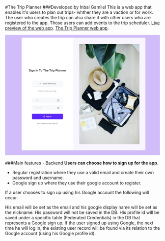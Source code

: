 #The Trip Planner
###Developed by Inbal Gamliel
This is a web app that enables it's users to plan out trips- whther they are a vaction or for work. 
The user who creates the trip can also share it with other users who are registered to the app. 
Those users can add events to the trip scheduler.
[Live preview of the web app](http://bit.ly/48fo60Z).
[The Trip Planner web app](https://trip-planner-n1g3.onrender.com/login).

![Login page](./images/img1.png)

###Main features - Backend
**Users can choose how to sign up for the app.**

- Regular registration where they use a valid email and create their own password and username.
- Google sign up where they use their google account to register.

If a user chooses to sign up using his Google account the following will occur-

His email will be set as the email and his google display name will be set as the nickname.
His password will not be saved in the DB.
His profile id will be saved under a specific table (Federated Credentials) in the DB that represents a Google sign up.
If the user signed up using Google, the next time he will log in, the existing user record will be found via its relation to the Google account (using his Google profile id).